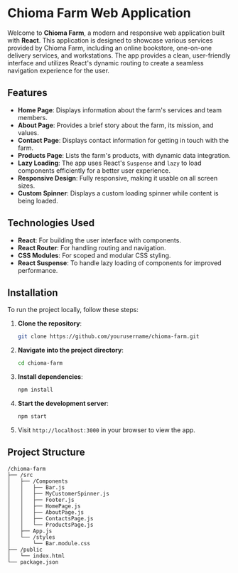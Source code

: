 # Chioma Farm Web Application

Welcome to **Chioma Farm**, a modern and responsive web application built with **React**. This application is designed to showcase various services provided by Chioma Farm, including an online bookstore, one-on-one delivery services, and workstations. The app provides a clean, user-friendly interface and utilizes React's dynamic routing to create a seamless navigation experience for the user.

## Features

- **Home Page**: Displays information about the farm's services and team members.
- **About Page**: Provides a brief story about the farm, its mission, and values.
- **Contact Page**: Displays contact information for getting in touch with the farm.
- **Products Page**: Lists the farm's products, with dynamic data integration.
- **Lazy Loading**: The app uses React's `Suspense` and `lazy` to load components efficiently for a better user experience.
- **Responsive Design**: Fully responsive, making it usable on all screen sizes.
- **Custom Spinner**: Displays a custom loading spinner while content is being loaded.

## Technologies Used

- **React**: For building the user interface with components.
- **React Router**: For handling routing and navigation.
- **CSS Modules**: For scoped and modular CSS styling.
- **React Suspense**: To handle lazy loading of components for improved performance.

## Installation

To run the project locally, follow these steps:

1. **Clone the repository**:
    ```bash
    git clone https://github.com/yourusername/chioma-farm.git
    ```

2. **Navigate into the project directory**:
    ```bash
    cd chioma-farm
    ```

3. **Install dependencies**:
    ```bash
    npm install
    ```

4. **Start the development server**:
    ```bash
    npm start
    ```

5. Visit `http://localhost:3000` in your browser to view the app.

## Project Structure

```plaintext
/chioma-farm
├── /src
│   ├── /Components
│   │   ├── Bar.js
│   │   ├── MyCustomerSpinner.js
│   │   ├── Footer.js
│   │   ├── HomePage.js
│   │   ├── AboutPage.js
│   │   ├── ContactsPage.js
│   │   └── ProductsPage.js
│   ├── App.js
│   └── /styles
│       └── Bar.module.css
├── /public
│   └── index.html
└── package.json
